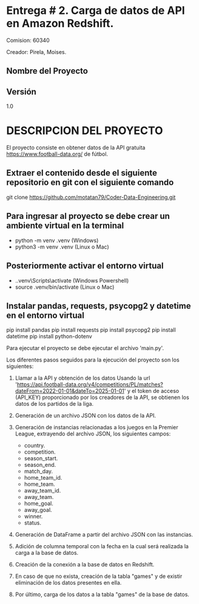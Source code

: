 # Entrega # 2. Carga de datos de API en Amazon Redshift.
Comision: 60340

Creador: Pirela, Moises.
## Nombre del Proyecto

## Versión
1.0

# DESCRIPCION DEL PROYECTO
El proyecto consiste en obtener datos de la API gratuita  https://www.football-data.org/ de fútbol.

## Extraer el contenido desde el siguiente repositorio en git con el siguiente comando
git clone https://github.com/motatan79/Coder-Data-Engineering.git

## Para ingresar al proyecto se debe crear un ambiente virtual en la terminal
- python -m venv .venv (Windows)
- python3 -m venv .venv (Linux o Mac)

## Posteriormente activar el entorno virtual
- .\.venv\Scripts\activate (Windows Powershell)
- source .venv/bin/activate (Linux o Mac)

## Instalar pandas, requests, psycopg2 y datetime en el entorno virtual
pip install pandas
pip install requests
pip install psycopg2
pip install datetime
pip install python-dotenv

Para ejecutar el proyecto se debe ejecutar el archivo 'main.py'. 

Los diferentes pasos seguidos para la ejecución del proyecto son los siguientes: 

1) Llamar a la API y obtención de los datos 
Usando la url 'https://api.football-data.org/v4/competitions/PL/matches?dateFrom=2022-01-01&dateTo=2025-01-01' y el token de acceso (API_KEY) proporcionado por los creadores de la API, se obtienen los datos de los partidos de la liga.

2) Generación de un archivo JSON con los datos de la API. 

3) Generación de instancias relacionadas a los juegos en la Premier League, extrayendo del archivo JSON, los siguientes campos: 
    - country.
    - competition. 
    - season_start.
    - season_end.
    - match_day.
    - home_team_id.
    - home_team.
    - away_team_id.
    - away_team.
    - home_goal.
    - away_goal.
    - winner.
    - status.

4) Generación de DataFrame a partir del archivo JSON con las instancias.

5) Adición de columna temporal con la fecha en la cual será realizada la carga a la base de datos. 

6) Creación de la conexión a la base de datos en Redshift.

7) En caso de que no exista, creación de la tabla "games" y de existir eliminación de los datos presentes en ella.

8) Por último, carga de los datos a la tabla "games" de la base de datos.




